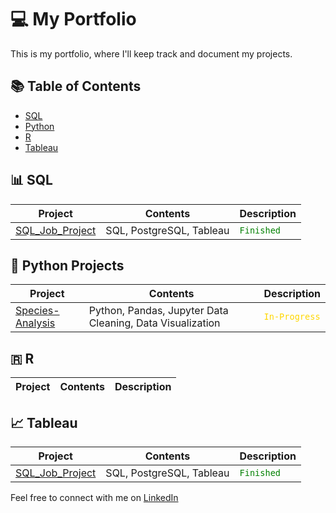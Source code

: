 # 💻 My Portfolio

This is my portfolio, where I'll keep track and document my projects.

## 📚 Table of Contents

- [SQL](#sql)
- [Python](#python-projects)
- [R](#r)
- [Tableau](#tableau)

## 📊 SQL

| Project | Contents | Description |
| ------- | ----- | ----------- |
| [SQL_Job_Project](https://github.com/ManuelMPinto/SQL_Project_Data_Job_Analysis.git) | SQL, PostgreSQL, Tableau | <code style="color : green">Finished</code> |

## 🐍 Python Projects

| Project | Contents | Description |
| ------- | ----- | ----------- |
| [Species-Analysis](https://github.com/ManuelMPinto/Species-Analysis.git) | Python, Pandas, Jupyter Data Cleaning, Data Visualization | <code style="color : gold">In-Progress</code> |

## 🇷 R

| Project | Contents | Description |
| ------- | ----- | ----------- |

## 📈 Tableau

| Project | Contents | Description |
| ------- | ----- | ----------- |
| [SQL_Job_Project](https://github.com/ManuelMPinto/SQL_Project_Data_Job_Analysis.git) | SQL, PostgreSQL, Tableau | <code style="color : green">Finished</code> |

Feel free to connect with me on [LinkedIn](#https://www.linkedin.com/in/manuel-pinto-100355264/) 


